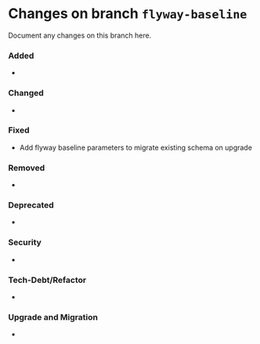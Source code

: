 # Changes on branch `flyway-baseline`
Document any changes on this branch here.
### Added
- 

### Changed
- 

### Fixed
- Add flyway baseline parameters to migrate existing schema on upgrade 

### Removed
- 

### Deprecated
- 

### Security
- 

### Tech-Debt/Refactor
- 

### Upgrade and Migration
- 
